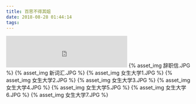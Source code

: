```yaml
---
title: 百思不得其姐
date: 2018-08-28 01:44:14
tags:
---
```

<iframe frameborder="no" border="0" marginwidth="0" marginheight="0" width=330 height=86 
	src="http://music.163.com/outchain/player?type=2&id=25706282&auto=0&height=66">
</iframe>
{% asset_img 辞职信.JPG %}
{% asset_img 新词汇.JPG %}
{% asset_img 女生大学1.JPG %}
{% asset_img 女生大学2.JPG %}
{% asset_img 女生大学3.JPG %}
{% asset_img 女生大学4.JPG %}
{% asset_img 女生大学5.JPG %}
{% asset_img 女生大学6.JPG %}
{% asset_img 女生大学7.JPG %}


